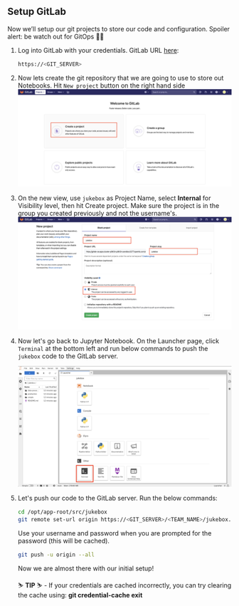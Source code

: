 ## Setup GitLab

Now we’ll setup our git projects to store our code and configuration. Spoiler alert: be watch out for GitOps 🦄🔥


1. Log into GitLab with your credentials. GitLab URL [here](https://<GIT_SERVER>):

    ```bash
    https://<GIT_SERVER>
    ```

2. Now lets create the git repository that we are going to use to store out Notebooks. Hit `New project` button on the right hand side
    ![gitlab-new-project](images/gitlab-new-project.png)

3. On the new view, use `jukebox` as Project Name, select **Internal** for Visibility level, then hit Create project. Make sure the project is in the group you created previously and not the username's.
    ![gitlab-new-project](images/gitlab-new-project-2.png)

4. Now let's go back to Jupyter Notebook. On the Launcher page, click `Terminal` at the bottom left and run below commands to push the `jukebox` code to the GitLab server.

    ![jupyter-terminal.png](images/jupyter-terminal.png)

5. Let's push our code to the GitLab server. Run the below commands:

    ```bash
    cd /opt/app-root/src/jukebox
    git remote set-url origin https://<GIT_SERVER>/<TEAM_NAME>/jukebox.git
    ```

    Use your username and password when you are prompted for the password (this will be cached).

    ```bash
    git push -u origin --all
    ```

    Now we are almost there with our initial setup!

    <p class="tip">
    ⛷️ <b>TIP</b> ⛷️ - If your credentials are cached incorrectly, you can try clearing the cache using: <strong>git credential-cache exit</strong>
    </p> 